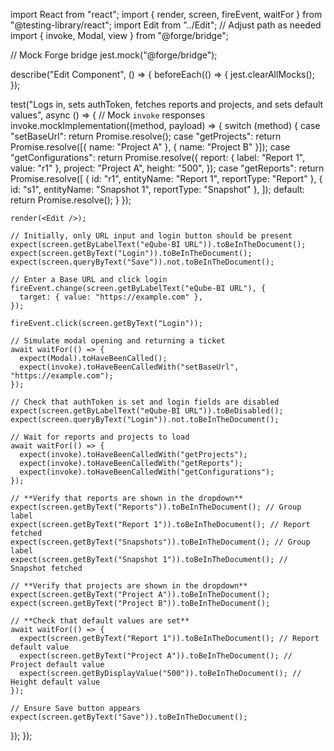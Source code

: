 import React from "react";
import { render, screen, fireEvent, waitFor } from "@testing-library/react";
import Edit from "../Edit"; // Adjust path as needed
import { invoke, Modal, view } from "@forge/bridge";

// Mock Forge bridge
jest.mock("@forge/bridge");

describe("Edit Component", () => {
  beforeEach(() => {
    jest.clearAllMocks();
  });

  test("Logs in, sets authToken, fetches reports and projects, and sets default values", async () => {
    // Mock `invoke` responses
    invoke.mockImplementation((method, payload) => {
      switch (method) {
        case "setBaseUrl":
          return Promise.resolve();
        case "getProjects":
          return Promise.resolve([{ name: "Project A" }, { name: "Project B" }]);
        case "getConfigurations":
          return Promise.resolve({
            report: { label: "Report 1", value: "r1" },
            project: "Project A",
            height: "500",
          });
        case "getReports":
          return Promise.resolve([
            { id: "r1", entityName: "Report 1", reportType: "Report" },
            { id: "s1", entityName: "Snapshot 1", reportType: "Snapshot" },
          ]);
        default:
          return Promise.resolve();
      }
    });

    render(<Edit />);

    // Initially, only URL input and login button should be present
    expect(screen.getByLabelText("eQube-BI URL")).toBeInTheDocument();
    expect(screen.getByText("Login")).toBeInTheDocument();
    expect(screen.queryByText("Save")).not.toBeInTheDocument();

    // Enter a Base URL and click login
    fireEvent.change(screen.getByLabelText("eQube-BI URL"), {
      target: { value: "https://example.com" },
    });

    fireEvent.click(screen.getByText("Login"));

    // Simulate modal opening and returning a ticket
    await waitFor(() => {
      expect(Modal).toHaveBeenCalled();
      expect(invoke).toHaveBeenCalledWith("setBaseUrl", "https://example.com");
    });

    // Check that authToken is set and login fields are disabled
    expect(screen.getByLabelText("eQube-BI URL")).toBeDisabled();
    expect(screen.queryByText("Login")).not.toBeInTheDocument();

    // Wait for reports and projects to load
    await waitFor(() => {
      expect(invoke).toHaveBeenCalledWith("getProjects");
      expect(invoke).toHaveBeenCalledWith("getReports");
      expect(invoke).toHaveBeenCalledWith("getConfigurations");
    });

    // **Verify that reports are shown in the dropdown**
    expect(screen.getByText("Reports")).toBeInTheDocument(); // Group label
    expect(screen.getByText("Report 1")).toBeInTheDocument(); // Report fetched
    expect(screen.getByText("Snapshots")).toBeInTheDocument(); // Group label
    expect(screen.getByText("Snapshot 1")).toBeInTheDocument(); // Snapshot fetched

    // **Verify that projects are shown in the dropdown**
    expect(screen.getByText("Project A")).toBeInTheDocument();
    expect(screen.getByText("Project B")).toBeInTheDocument();

    // **Check that default values are set**
    await waitFor(() => {
      expect(screen.getByText("Report 1")).toBeInTheDocument(); // Report default value
      expect(screen.getByText("Project A")).toBeInTheDocument(); // Project default value
      expect(screen.getByDisplayValue("500")).toBeInTheDocument(); // Height default value
    });

    // Ensure Save button appears
    expect(screen.getByText("Save")).toBeInTheDocument();
  });
});
